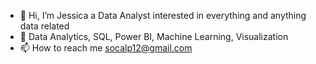 - 👋 Hi, I’m Jessica a Data Analyst interested in everything and anything data related
- 🌱 Data Analytics, SQL, Power BI, Machine Learning, Visualization
- 📫 How to reach me socalp12@gmail.com



<!---
SoCal12Jessi/SoCal12Jessi is a ✨ special ✨ repository because its `README.md` (this file) appears on your GitHub profile.
You can click the Preview link to take a look at your changes.
--->
